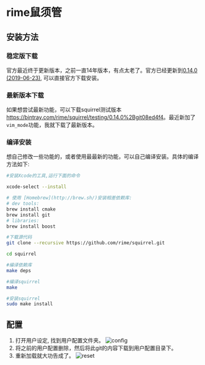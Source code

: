 # rime鼠须管

## 安装方法

### 稳定版下载

官方最近终于更新版本，之前一直14年版本，有点太老了。官方已经更新到[0.14.0 (2019-06-23)](https://bintray.com/rime/squirrel/release), 可以直接官方下载安装。

### 最新版本下载

如果想尝试最新功能，可以下载squirrel测试版本 <https://bintray.com/rime/squirrel/testing/0.14.0%2Bgit08ed4f4>。最近新加了`vim_mode`功能，我就下载了最新版本。

### 编译安装

想自己修改一些功能的，或者使用最最新的功能，可以自己编译安装。具体的编译方法如下:

``` bash
#安装Xcode的工具,运行下面的命令

xcode-select --install

# 使用 [Homebrew](http://brew.sh/)安装相差依赖库:
# dev tools:
brew install cmake
brew install git
# libraries:
brew install boost

#下载源代码
git clone --recursive https://github.com/rime/squirrel.git

cd squirrel

#编译依赖库
make deps

#编译squirrel
make

#安装squirrel
sudo make install
```

## 配置

1. 打开用户设定, 找到用户配置文件夹。
    ![config](https://beyondkmp.com/imgs/rime/config.png)
2. 将之前的用户配置删除，然后将此git的内容下载到用户配置目录下。
3. 重新加载就大功告成了。
    ![reset](https://beyondkmp.com/imgs/rime/reset.png)


